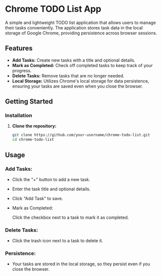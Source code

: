# Chrome TODO List App

A simple and lightweight TODO list application that allows users to manage their tasks conveniently. The application stores task data in the local storage of Google Chrome, providing persistence across browser sessions.

## Features
- **Add Tasks:** Create new tasks with a title and optional details.
- **Mark as Completed:** Check off completed tasks to keep track of your progress.
- **Delete Tasks:** Remove tasks that are no longer needed.
- **Local Storage:** Utilizes Chrome's local storage for data persistence, ensuring your tasks are saved even when you close the browser.

## Getting Started

### Installation
1. **Clone the repository:**
   ```bash
   git clone https://github.com/your-username/chrome-todo-list.git
   cd chrome-todo-list
## Usage

### Add Tasks:
- Click the "+" button to add a new task.
- Enter the task title and optional details.
- Click "Add Task" to save.
- Mark as Completed:

  Click the checkbox next to a task to mark it as completed.

### Delete Tasks:
- Click the trash icon next to a task to delete it.

### Persistence:

- Your tasks are stored in the local storage, so they persist even if you close the browser.
